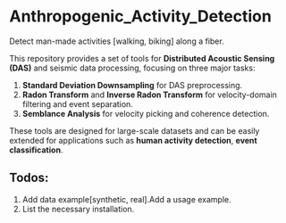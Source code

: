 # Anthropogenic_Activity_Detection
Detect man-made activities [walking, biking] along a fiber.

This repository provides a set of tools for **Distributed Acoustic Sensing (DAS)** and seismic data processing, focusing on three major tasks:

1. **Standard Deviation Downsampling** for DAS preprocessing.
2. **Radon Transform** and **Inverse Radon Transform** for velocity-domain filtering and event separation.
3. **Semblance Analysis** for velocity picking and coherence detection.

These tools are designed for large-scale datasets and can be easily extended for applications such as **human activity detection**, **event classification**.

## Todos:
1. Add data example[synthetic, real].Add a usage example.
2. List the necessary installation.
